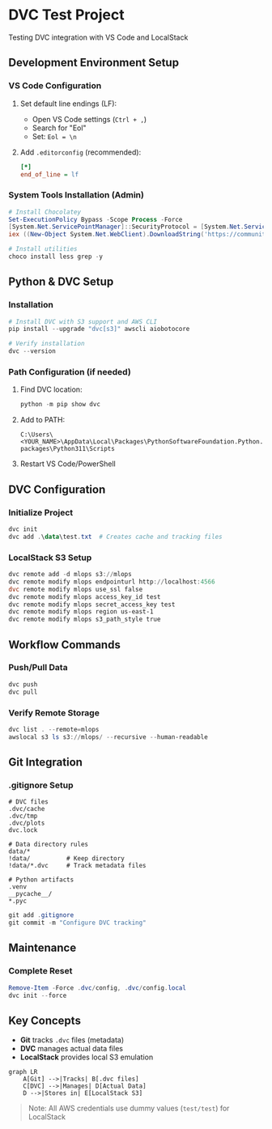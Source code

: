 # DVC Test Project
Testing DVC integration with VS Code and LocalStack

## Development Environment Setup

### VS Code Configuration
1. Set default line endings (LF):
   - Open VS Code settings (`Ctrl + ,`)
   - Search for "Eol"  
   - Set: `Eol = \n`

2. Add `.editorconfig` (recommended):
   ```ini
   [*]
   end_of_line = lf


### System Tools Installation (Admin)
```powershell
# Install Chocolatey
Set-ExecutionPolicy Bypass -Scope Process -Force
[System.Net.ServicePointManager]::SecurityProtocol = [System.Net.ServicePointManager]::SecurityProtocol -bor 3072
iex ((New-Object System.Net.WebClient).DownloadString('https://community.chocolatey.org/install.ps1'))

# Install utilities
choco install less grep -y
```

## Python & DVC Setup

### Installation
```powershell
# Install DVC with S3 support and AWS CLI
pip install --upgrade "dvc[s3]" awscli aiobotocore

# Verify installation
dvc --version
```

### Path Configuration (if needed)
1. Find DVC location:
   ```powershell
   python -m pip show dvc
   ```
2. Add to PATH:
   ```
   C:\Users\<YOUR_NAME>\AppData\Local\Packages\PythonSoftwareFoundation.Python.3.11_qbz5n2kfra8p0\LocalCache\local-packages\Python311\Scripts
   ```
3. Restart VS Code/PowerShell

## DVC Configuration

### Initialize Project
```powershell
dvc init
dvc add .\data\test.txt  # Creates cache and tracking files
```

### LocalStack S3 Setup
```powershell
dvc remote add -d mlops s3://mlops
dvc remote modify mlops endpointurl http://localhost:4566
dvc remote modify mlops use_ssl false
dvc remote modify mlops access_key_id test
dvc remote modify mlops secret_access_key test
dvc remote modify mlops region us-east-1
dvc remote modify mlops s3_path_style true
```

## Workflow Commands

### Push/Pull Data
```powershell
dvc push
dvc pull
```

### Verify Remote Storage
```powershell
dvc list . --remote=mlops
awslocal s3 ls s3://mlops/ --recursive --human-readable
```

## Git Integration

### .gitignore Setup
```gitignore
# DVC files
.dvc/cache
.dvc/tmp
.dvc/plots
dvc.lock

# Data directory rules
data/*
!data/          # Keep directory
!data/*.dvc     # Track metadata files

# Python artifacts
.venv
__pycache__/
*.pyc
```

```powershell
git add .gitignore
git commit -m "Configure DVC tracking"
```

## Maintenance

### Complete Reset
```powershell
Remove-Item -Force .dvc/config, .dvc/config.local
dvc init --force
```

## Key Concepts
- **Git** tracks `.dvc` files (metadata)
- **DVC** manages actual data files
- **LocalStack** provides local S3 emulation

```mermaid
graph LR
    A[Git] -->|Tracks| B[.dvc files]
    C[DVC] -->|Manages| D[Actual Data]
    D -->|Stores in| E[LocalStack S3]
```

> Note: All AWS credentials use dummy values (`test/test`) for LocalStack
```

